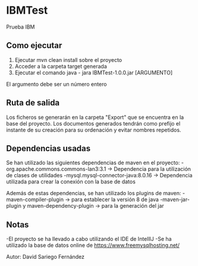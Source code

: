 # IBMTest
Prueba IBM

## Como ejecutar

1. Ejecutar mvn clean install sobre el proyecto
2. Acceder a la carpeta target generada
3. Ejecutar el comando java - jara IBMTest-1.0.0.jar [ARGUMENTO]

El argumento debe ser un número entero
	
	
## Ruta de salida

Los ficheros se generarán en la carpeta "Export" que se encuentra en la base del proyecto. Los documentos generados tendrán como prefijo el instante de su creación para su ordenación y evitar nombres repetidos.

## Dependencias usadas

Se han utilizado las siguientes dependencias de maven en el proyecto:
-org.apache.commons.commons-lan3:3.1 -> Dependencia para la utilización de clases de utilidades
-mysql.mysql-connector-java:8.0.16 -> Dependencia utilizada para crear la conexión con la base de datos

Además de estas dependencias, se han utilizado los plugins de maven:
-maven-compiler-plugin -> para establecer la versión 8 de java
-maven-jar-plugin y maven-dependency-plugin -> para la generación del jar


## Notas

-El proyecto se ha llevado a cabo utilizando el IDE de IntellIJ
-Se ha utilizado la base de datos online de https://www.freemysqlhosting.net/

Autor: David Sariego Fernández